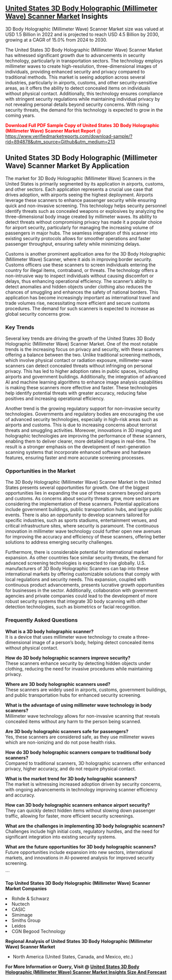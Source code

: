 <h2><a href="https://www.verifiedmarketreports.com/download-sample/?rid=894878&amp;utm_source=Github&amp;utm_medium=213" target="_blank">United States 3D Body Holographic (Millimeter Wave) Scanner Market</a> Insights</h2><p>3D Body Holographic (Millimeter Wave) Scanner Market size was valued at USD 1.5 Billion in 2022 and is projected to reach USD 4.5 Billion by 2030, growing at a CAGR of 15.0% from 2024 to 2030.</p><p><p>The United States 3D Body Holographic (Millimeter Wave) Scanner Market has witnessed significant growth due to advancements in security technology, particularly in transportation sectors. The technology employs millimeter waves to create high-resolution, three-dimensional images of individuals, providing enhanced security and privacy compared to traditional methods. This market is seeing adoption across several industries, particularly in airports, customs, and other security-sensitive areas, as it offers the ability to detect concealed items on individuals without physical contact. Additionally, this technology ensures compliance with stringent security regulations while maintaining individual privacy by not revealing personal details beyond security concerns. With rising security threats, the demand for this technology is expected to grow in the coming years. <p><span class=""><span style="color: #ff0000;"><strong>Download Full PDF Sample Copy of United States 3D Body Holographic (Millimeter Wave) Scanner Market Report</strong> @ </span><a href="https://www.verifiedmarketreports.com/download-sample/?rid=894878&amp;utm_source=Github&amp;utm_medium=213" target="_blank">https://www.verifiedmarketreports.com/download-sample/?rid=894878&amp;utm_source=Github&amp;utm_medium=213</a></span></p></p><h2>United States 3D Body Holographic (Millimeter Wave) Scanner Market By Application</h2><p>The market for 3D Body Holographic (Millimeter Wave) Scanners in the United States is primarily segmented by its application in airports, customs, and other sectors. Each application represents a crucial use case that drives adoption, with airports seeing the highest deployment. Airports leverage these scanners to enhance passenger security while ensuring quick and non-invasive screening. This technology helps security personnel identify threats such as concealed weapons or explosives by analyzing the three-dimensional body image created by millimeter waves. Its ability to detect threats without compromising privacy has made it a popular choice for airport security, particularly for managing the increasing volume of passengers in major hubs. The seamless integration of this scanner into existing security protocols allows for smoother operations and faster passenger throughput, ensuring safety while minimizing delays.<p>Customs is another prominent application area for the 3D Body Holographic (Millimeter Wave) Scanner, where it aids in improving border security. Customs officers use these scanners to screen individuals entering the country for illegal items, contraband, or threats. The technology offers a non-intrusive way to inspect individuals without causing discomfort or delays, thus enhancing operational efficiency. The scanner’s ability to detect anomalies and hidden objects under clothing also reduces the chances of smuggling and enhances the safety of national borders. This application has become increasingly important as international travel and trade volumes rise, necessitating more efficient and secure customs procedures. The demand for such scanners is expected to increase as global security concerns grow.<h3>Key Trends</h3><p>Several key trends are driving the growth of the United States 3D Body Holographic (Millimeter Wave) Scanner Market. One of the most notable trends is the increasing focus on privacy and security, with these scanners offering a balance between the two. Unlike traditional screening methods, which involve physical contact or radiation exposure, millimeter-wave scanners can detect concealed threats without infringing on personal privacy. This has led to higher adoption rates in public spaces, including airports and government buildings. Additionally, the integration of advanced AI and machine learning algorithms to enhance image analysis capabilities is making these scanners more effective and faster. These technologies help identify potential threats with greater accuracy, reducing false positives and increasing operational efficiency.<p>Another trend is the growing regulatory support for non-invasive security technologies. Governments and regulatory bodies are encouraging the use of advanced security technologies, especially in high-risk areas such as airports and customs. This is due to increasing concerns about terrorist threats and smuggling activities. Moreover, innovations in 3D imaging and holographic technologies are improving the performance of these scanners, enabling them to deliver clearer, more detailed images in real-time. The result is a stronger emphasis on the development of next-generation scanning systems that incorporate enhanced software and hardware features, ensuring faster and more accurate screening processes.<h3>Opportunities in the Market</h3><p>The 3D Body Holographic (Millimeter Wave) Scanner Market in the United States presents several opportunities for growth. One of the biggest opportunities lies in expanding the use of these scanners beyond airports and customs. As concerns about security threats grow, more sectors are considering the implementation of these scanners. Potential applications include government buildings, public transportation hubs, and large public events. There is also an opportunity to develop scanners tailored for specific industries, such as sports stadiums, entertainment venues, and critical infrastructure sites, where security is paramount. The continuous innovation in millimeter wave technology could further open new avenues for improving the accuracy and efficiency of these scanners, offering better solutions to address emerging security challenges.<p>Furthermore, there is considerable potential for international market expansion. As other countries face similar security threats, the demand for advanced screening technologies is expected to rise globally. U.S. manufacturers of 3D Body Holographic Scanners can tap into these international markets by offering customizable solutions that comply with local regulations and security needs. This expansion, coupled with continuous product advancements, presents lucrative growth opportunities for businesses in the sector. Additionally, collaboration with government agencies and private companies could lead to the development of more robust security systems that integrate 3D body scanning with other detection technologies, such as biometrics or facial recognition.<h3>Frequently Asked Questions</h3><p><strong>What is a 3D body holographic scanner?</strong><br>It is a device that uses millimeter wave technology to create a three-dimensional image of a person’s body, helping detect concealed items without physical contact.</p><p><strong>How do 3D body holographic scanners improve security?</strong><br>These scanners enhance security by detecting hidden objects under clothing, reducing the need for invasive procedures while maintaining privacy.</p><p><strong>Where are 3D body holographic scanners used?</strong><br>These scanners are widely used in airports, customs, government buildings, and public transportation hubs for enhanced security screening.</p><p><strong>What is the advantage of using millimeter wave technology in body scanners?</strong><br>Millimeter wave technology allows for non-invasive scanning that reveals concealed items without any harm to the person being scanned.</p><p><strong>Are 3D body holographic scanners safe for passengers?</strong><br>Yes, these scanners are considered safe, as they use millimeter waves which are non-ionizing and do not pose health risks.</p><p><strong>How do 3D body holographic scanners compare to traditional body scanners?</strong><br>Compared to traditional scanners, 3D holographic scanners offer enhanced privacy, higher accuracy, and do not require physical contact.</p><p><strong>What is the market trend for 3D body holographic scanners?</strong><br>The market is witnessing increased adoption driven by security concerns, with ongoing advancements in technology improving scanner efficiency and accuracy.</p><p><strong>How can 3D body holographic scanners enhance airport security?</strong><br>They can quickly detect hidden items without slowing down passenger traffic, allowing for faster, more efficient security screenings.</p><p><strong>What are the challenges in implementing 3D body holographic scanners?</strong><br>Challenges include high initial costs, regulatory hurdles, and the need for significant integration into existing security systems.</p><p><strong>What are the future opportunities for 3D body holographic scanners?</strong><br>Future opportunities include expansion into new sectors, international markets, and innovations in AI-powered analysis for improved security screening.</p>```</p><p><strong>Top United States 3D Body Holographic (Millimeter Wave) Scanner Market Companies</strong></p><div data-test-id=""><p><li>Rohde & Schwarz</li><li> Nuctech</li><li> CASIC</li><li> Simimage</li><li> Smiths Group</li><li> Leidos</li><li> CGN Begood Technology</li></p><div><strong>Regional Analysis of&nbsp;United States 3D Body Holographic (Millimeter Wave) Scanner Market</strong></div><ul><li dir="ltr"><p dir="ltr">North America&nbsp;(United States, Canada, and Mexico, etc.)</p></li></ul><p><strong>For More Information or Query, Visit @&nbsp;</strong><strong><a href="https://www.verifiedmarketreports.com/product/3d-body-holographic-millimeter-wave-scanner-market/?utm_source=Github&amp;utm_medium=213" target="_blank">United States 3D Body Holographic (Millimeter Wave) Scanner Market Insights Size And Forecast</a></strong></p></div>
